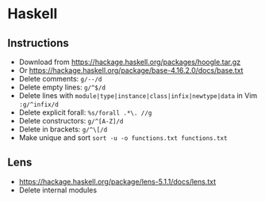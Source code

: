 # Haskell

## Instructions

- Download from <https://hackage.haskell.org/packages/hoogle.tar.gz>
- Or <https://hackage.haskell.org/package/base-4.16.2.0/docs/base.txt>
- Delete comments: `g/--/d`
- Delete empty lines: `g/^$/d`
- Delete lines with `module|type|instance|class|infix|newtype|data` in Vim `:g/^infix/d`
- Delete explicit forall: `%s/forall .*\. //g`
- Delete constructors: `g/^[A-Z]/d`
- Delete in brackets: `g/^\[/d`
- Make unique and sort `sort -u -o functions.txt functions.txt`

## Lens

- <https://hackage.haskell.org/package/lens-5.1.1/docs/lens.txt>
- Delete internal modules
